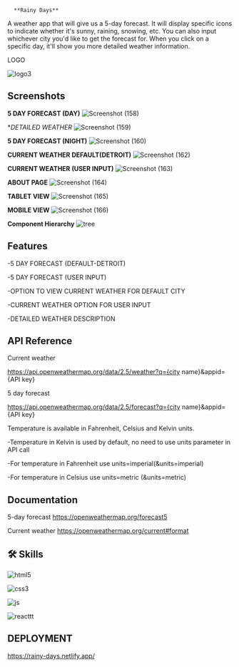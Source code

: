       **Rainy Days**


A weather app that will give us a 5-day forecast. It will display specific icons to indicate whether it's sunny, raining, snowing, etc. You can also input whichever city you'd like to get the forecast for. When you click on a specific day, it'll show you more detailed weather information.




LOGO


![logo3](https://user-images.githubusercontent.com/25209405/180769719-f99c89a4-1084-4451-a825-1cb342e68304.png)
## Screenshots



**5 DAY FORECAST (DAY)**
![Screenshot (158)](https://user-images.githubusercontent.com/25209405/180769083-a94dc494-9c58-42ca-b013-4b3f7316e2a3.png)

**DETAILED WEATHER*
![Screenshot (159)](https://user-images.githubusercontent.com/25209405/180769111-5c2c5a8e-96ff-4483-8481-3ee4d633cd61.png)

**5 DAY FORECAST (NIGHT)**
![Screenshot (160)](https://user-images.githubusercontent.com/25209405/180769139-8f2980ed-9c39-4810-b435-0dcb5137059c.png)

**CURRENT WEATHER DEFAULT(DETROIT)**
![Screenshot (162)](https://user-images.githubusercontent.com/25209405/180769200-4c23cbb3-848c-4875-a62a-8b2c7667d493.png)

**CURRENT WEATHER (USER INPUT)**
![Screenshot (163)](https://user-images.githubusercontent.com/25209405/180769224-3f587aef-533d-4ce3-8048-75389fcd9aec.png)


**ABOUT PAGE**
![Screenshot (164)](https://user-images.githubusercontent.com/25209405/180770688-4e31410e-fd8c-4e45-a148-bdb05995ecc5.png)

**TABLET VIEW**
![Screenshot (165)](https://user-images.githubusercontent.com/25209405/180771516-71840be9-d716-40c1-b3ba-e90a5d795831.png)

**MOBILE VIEW**
![Screenshot (166)](https://user-images.githubusercontent.com/25209405/180771550-73e7b54f-93a6-4642-ace5-0098758e7659.png)



**Component Hierarchy**
![tree](https://user-images.githubusercontent.com/25209405/180789940-0ddcd617-4d91-4777-b895-f9b3d1a61485.png)

## Features

-5 DAY FORECAST (DEFAULT-DETROIT)

-5 DAY FORECAST (USER INPUT)

-OPTION TO VIEW CURRENT WEATHER FOR DEFAULT CITY

-CURRENT WEATHER OPTION FOR USER INPUT 

-DETAILED WEATHER DESCRIPTION

## API Reference

Current weather


https://api.openweathermap.org/data/2.5/weather?q={city name}&appid={API key}





5 day forecast

https://api.openweathermap.org/data/2.5/forecast?q={city name}&appid={API key}


Temperature is available in Fahrenheit, Celsius and Kelvin units.

 -Temperature in Kelvin is used by default, no need to use units parameter in API call

 -For temperature in Fahrenheit use units=imperial(&units=imperial)

 -For temperature in Celsius use units=metric (&units=metric)


## Documentation

5-day forecast
https://openweathermap.org/forecast5



Current weather
https://openweathermap.org/current#format
## 🛠 Skills






![html5](https://user-images.githubusercontent.com/25209405/179584251-7ebf6a85-10df-4a06-b132-c49d75dac52e.png)





![css3](https://user-images.githubusercontent.com/25209405/179584310-8d8fe9dd-4bb4-4bb0-a096-8110bfc796ad.png)



![js](https://user-images.githubusercontent.com/25209405/179584489-94c1e4f2-a914-4579-ad6e-d588002b286a.png)


![reacttt](https://user-images.githubusercontent.com/25209405/179586891-1033c612-64f0-4a92-8ad6-84258ad5e316.png) 





## DEPLOYMENT


https://rainy-days.netlify.app/


